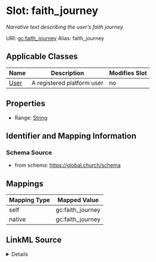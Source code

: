 

# Slot: faith_journey 


_Narrative text describing the user’s faith journey._





URI: [gc:faith_journey](https://global.church/schema/faith_journey)
Alias: faith_journey

<!-- no inheritance hierarchy -->





## Applicable Classes

| Name | Description | Modifies Slot |
| --- | --- | --- |
| [User](User.md) | A registered platform user |  no  |






## Properties

* Range: [String](String.md)




## Identifier and Mapping Information






### Schema Source


* from schema: https://global.church/schema




## Mappings

| Mapping Type | Mapped Value |
| ---  | ---  |
| self | gc:faith_journey |
| native | gc:faith_journey |




## LinkML Source

<details>
```yaml
name: faith_journey
description: Narrative text describing the user’s faith journey.
from_schema: https://global.church/schema
rank: 1000
alias: faith_journey
domain_of:
- User
range: string

```
</details>